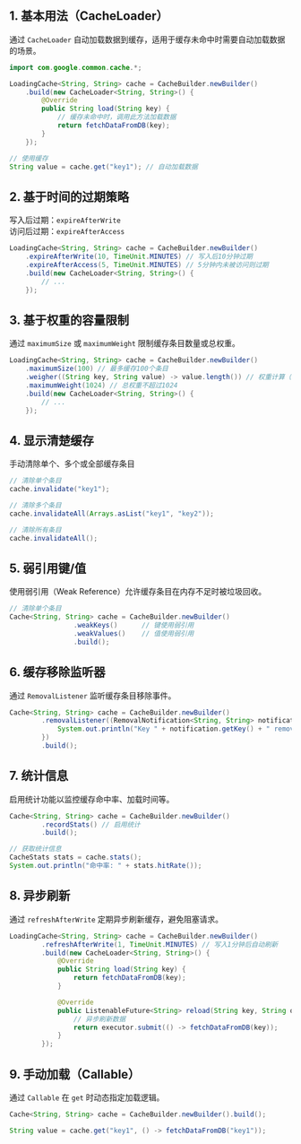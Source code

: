 ## 1. 基本用法（CacheLoader）
通过 ``CacheLoader`` 自动加载数据到缓存，适用于缓存未命中时需要自动加载数据的场景。
```java
import com.google.common.cache.*;

LoadingCache<String, String> cache = CacheBuilder.newBuilder()
    .build(new CacheLoader<String, String>() {
        @Override
        public String load(String key) {
            // 缓存未命中时，调用此方法加载数据
            return fetchDataFromDB(key);
        }
    });

// 使用缓存
String value = cache.get("key1"); // 自动加载数据
```

## 2. 基于时间的过期策略
写入后过期：``expireAfterWrite``  
访问后过期：``expireAfterAccess``
```java
LoadingCache<String, String> cache = CacheBuilder.newBuilder()
    .expireAfterWrite(10, TimeUnit.MINUTES) // 写入后10分钟过期
    .expireAfterAccess(5, TimeUnit.MINUTES) // 5分钟内未被访问则过期
    .build(new CacheLoader<String, String>() {
        // ...
    });
```

## 3. 基于权重的容量限制
通过 ``maximumSize`` 或 ``maximumWeight`` 限制缓存条目数量或总权重。
```java
LoadingCache<String, String> cache = CacheBuilder.newBuilder()
    .maximumSize(100) // 最多缓存100个条目
    .weigher((String key, String value) -> value.length()) // 权重计算（按值长度）
    .maximumWeight(1024) // 总权重不超过1024
    .build(new CacheLoader<String, String>() {
        // ...
    });
```

## 4. 显示清楚缓存
手动清除单个、多个或全部缓存条目
```java
// 清除单个条目
cache.invalidate("key1");

// 清除多个条目
cache.invalidateAll(Arrays.asList("key1", "key2"));

// 清除所有条目
cache.invalidateAll();
```

## 5. 弱引用键/值
使用弱引用（Weak Reference）允许缓存条目在内存不足时被垃圾回收。
```java
// 清除单个条目
Cache<String, String> cache = CacheBuilder.newBuilder()
                .weakKeys()      // 键使用弱引用
                .weakValues()    // 值使用弱引用
                .build();
```

## 6. 缓存移除监听器
通过 ``RemovalListener`` 监听缓存条目移除事件。
```java
Cache<String, String> cache = CacheBuilder.newBuilder()
        .removalListener((RemovalNotification<String, String> notification) -> {
            System.out.println("Key " + notification.getKey() + " removed, reason: " + notification.getCause());
        })
        .build();
```

## 7. 统计信息
启用统计功能以监控缓存命中率、加载时间等。
```java
Cache<String, String> cache = CacheBuilder.newBuilder()
        .recordStats() // 启用统计
        .build();

// 获取统计信息
CacheStats stats = cache.stats();
System.out.println("命中率: " + stats.hitRate());
```

## 8. 异步刷新
通过 ``refreshAfterWrite`` 定期异步刷新缓存，避免阻塞请求。
```java
LoadingCache<String, String> cache = CacheBuilder.newBuilder()
        .refreshAfterWrite(1, TimeUnit.MINUTES) // 写入1分钟后自动刷新
        .build(new CacheLoader<String, String>() {
            @Override
            public String load(String key) {
                return fetchDataFromDB(key);
            }

            @Override
            public ListenableFuture<String> reload(String key, String oldValue) {
                // 异步刷新数据
                return executor.submit(() -> fetchDataFromDB(key));
            }
        });
```

## 9. 手动加载（Callable）
通过 ``Callable`` 在 ``get`` 时动态指定加载逻辑。
```java
Cache<String, String> cache = CacheBuilder.newBuilder().build();

String value = cache.get("key1", () -> fetchDataFromDB("key1"));

```